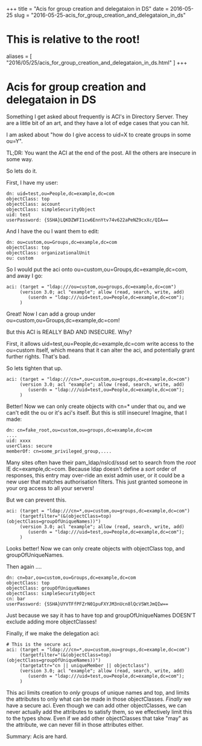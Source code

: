 +++
title = "Acis for group creation and delegataion in DS"
date = 2016-05-25
slug = "2016-05-25-acis_for_group_creation_and_delegataion_in_ds"
# This is relative to the root!
aliases = [ "2016/05/25/acis_for_group_creation_and_delegataion_in_ds.html" ]
+++
# Acis for group creation and delegataion in DS

Something I get asked about frequently is ACI\'s in Directory Server.
They are a little bit of an art, and they have a lot of edge cases that
you can hit.

I am asked about \"how do I give access to uid=X to create groups in
some ou=Y\".

TL;DR: You want the ACI at the end of the post. All the others are
insecure in some way.

So lets do it.

First, I have my user:

    dn: uid=test,ou=People,dc=example,dc=com
    objectClass: top
    objectClass: account
    objectClass: simpleSecurityObject
    uid: test
    userPassword: {SSHA}LQKDZWFI1cw6EnnYtv74v622aPeNZ9cxXc/QIA==

And I have the ou I want them to edit:

    dn: ou=custom,ou=Groups,dc=example,dc=com
    objectClass: top
    objectClass: organizationalUnit
    ou: custom

So I would put the aci onto ou=custom,ou=Groups,dc=example,dc=com, and
away I go:

    aci: (target = "ldap:///ou=custom,ou=groups,dc=example,dc=com")
         (version 3.0; acl "example"; allow (read, search, write, add)
            (userdn = "ldap:///uid=test,ou=People,dc=example,dc=com");
         )

Great! Now I can add a group under
ou=custom,ou=Groups,dc=example,dc=com!

But this ACI is REALLY BAD AND INSECURE. Why?

First, it allows uid=test,ou=People,dc=example,dc=com write access to
the ou=custom itself, which means that it can alter the aci, and
potentially grant further rights. That\'s bad.

So lets tighten that up.

    aci: (target = "ldap:///cn=*,ou=custom,ou=groups,dc=example,dc=com")
         (version 3.0; acl "example"; allow (read, search, write, add) 
            (userdn = "ldap:///uid=test,ou=People,dc=example,dc=com");
         )

Better! Now we can only create objects with cn=\* under that ou, and we
can\'t edit the ou or it\'s aci\'s itself. But this is still insecure!
Imagine, that I made:

    dn: cn=fake_root,ou=custom,ou=groups,dc=example,dc=com
    ....
    uid: xxxx
    userClass: secure
    memberOf: cn=some_privileged_group,....

Many sites often have their pam_ldap/nslcd/sssd set to search from the
*root* IE dc=example,dc=com. Because ldap doesn\'t define a *sort* order
of responses, this entry may over-ride an exist admin user, or it could
be a new user that matches authorisation filters. This just granted
someone in your org access to all your servers!

But we can prevent this.

    aci: (target = "ldap:///cn=*,ou=custom,ou=groups,dc=example,dc=com")
         (targetfilter="(&(objectClass=top)(objectClass=groupOfUniqueNames))")
         (version 3.0; acl "example"; allow (read, search, write, add)
            (userdn = "ldap:///uid=test,ou=People,dc=example,dc=com");
         )

Looks better! Now we can only create objects with objectClass top, and
groupOfUniqueNames.

Then again \....

    dn: cn=bar,ou=custom,ou=Groups,dc=example,dc=com
    objectClass: top
    objectClass: groupOfUniqueNames
    objectClass: simpleSecurityObject
    cn: bar
    userPassword: {SSHA}UYVTFfPFZrN01puFXYJM3nUcn8lQcVSWtJmQIw==

Just because we say it has to have top and groupOfUniqueNames DOESN\'T
exclude adding more objectClasses!

Finally, if we make the delegation aci:

    # This is the secure aci
    aci: (target = "ldap:///cn=*,ou=custom,ou=groups,dc=example,dc=com")
         (targetfilter="(&(objectClass=top)(objectClass=groupOfUniqueNames))")
         (targetattr="cn || uniqueMember || objectclass")
         (version 3.0; acl "example"; allow (read, search, write, add)
            (userdn = "ldap:///uid=test,ou=People,dc=example,dc=com");
         )

This aci limits creation to *only* groups of unique names and top, and
limits the attributes to only what can be made in those objectClasses.
*Finally* we have a secure aci. Even though we can add other
objectClasses, we can never actually add the attributes to satisfy them,
so we effectively limit this to the types show. Even if we add other
objectClasses that take \"may\" as the attribute, we can never fill in
those attributes either.

Summary: Acis are hard.

